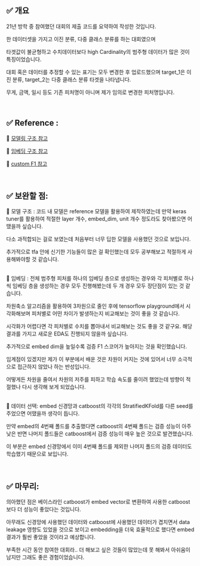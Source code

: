 ## ✅ 개요

21년 방학 중 참여했던 대회의 제출 코드를 요약하여 작성한 것입니다.
<p> 한 데이터셋을 가지고 이진 분류, 다중 클래스 분류를 하는 대회였으며 <p> 타겟값이 불균형하고 수치데이터보다 high Cardinality의 범주형 데이터가 많은 것이 특징이었습니다.   

대회 혹은 데이터를 추정할 수 있는 표기는 모두 변경한 후 업로드했으며
target_1은 이진 분류, target_2는 다중 클래스 분류 타겟을 나타냅니다.<p>

무게, 금액, 일시 등도 기존 피처명이 아니며 제가 임의로 변경한 피처명입니다.

<br>

## ✅ Reference : 
📌 [모델링 구조 참고](https://www.kaggle.com/pourchot/simple-neural-network) <p>
📌 [임베딩 구조 참고](https://www.kaggle.com/abhishek/same-old-entity-embeddings) <p>
📌 [custom F1 참고](https://towardsdatascience.com/f-beta-score-in-keras-part-ii-15f91f07c9a4)

<br>

## ✅ 보완할 점:
🔹 모델 구조 : 코드 내 모델은 reference 모델을 활용하여 제작하였는데 만약 keras tuner를 활용하여 적절한 layer 개수, embed_dim, unit 개수 정도라도 찾아봤으면 어땠을까 싶습니다.<p> 다소 과적합되는 걸로 보였는데 처음부터 너무 딥한 모델을 사용했던 것으로 보입니다.<p> 추가적으로 tfa 안에 신기한 기능들이 많은 걸 확인했는데 모두 공부해보고 적절하게 사용해봐야할 것 같습니다.
<p> <br>
🔹 임베딩 : 전체 범주형 피처를 하나의 임베딩 층으로 생성하는 경우와 각 피처별로 하나씩 임베딩 층을 생성하는 경우 모두 진행해봤는데 두 개 경우 모두 장단점이 있는 것 같습니다.<p> 차원축소 알고리즘을 활용하여 3차원으로 줄인 후에 tensorflow playground에서 시각화해보며 피처별로 어떤 차이가 발생하는지 비교해보는 것이 좋을 것 같습니다.<p> 시각화가 어렵다면 각 피처별로 수치를 뽑아내서 비교해보는 것도 좋을 것 같구요. 해당 결과를 가지고 새로운 EDA도 진행되지 않을까 싶습니다.<p>
추가적으로 embed dim을 높일수록 검증 F1 스코어가 높아지는 것을 확인했습니다.
<p> 임계점이 있겠지만 제가 이 부분에서 배운 것은 차원이 커지는 것에 있어서 너무 소극적으로 접근하지 않았나 하는 반성입니다. <p>어떻게든 차원을 줄여서 차원의 저주를 피하고 학습 속도를 줄이려 했었는데 방향이 적절했나 다시 생각해 보게 되었습니다.
<p> <br>
🔹 데이터 선택: embed 신경망과 catboost의 각각의 StratifiedKFold를 다른 seed를 주었으면 어땠을까 생각이 듭니다.<p> 만약 embed의 4번째 폴드를 추출했다면 catboost의 4번째 폴드는 검증 성능이 아주 낮은 반면 나머지 폴드들은 catboost에서 검증 성능이 매우 높은 것으로 발견했습니다. <p>이 부분은 embed 신경망에서 이미 4번째 폴드를 제외한 나머지 폴드의 검증 데이터도 학습했기 때문으로 보입니다.

<p>
<br>


## ✅ 마무리:

의아했던 점은 베이스라인 catboost가 embed vector로 변환하여 사용한 catboost보다 더 성능이 좋았다는 것입니다. <p>
아무래도 신경망에 사용했던 데이터와 catboost에 사용했던 데이터가 겹치면서 data leakage 영향도 있었을 것으로 보이고 embedding을 더욱 효율적으로 했다면 embed결과가 훨씬 좋았을 것이라고 예상합니다. <p>

부족한 시간 동안 참여한 대회라.. 더 해보고 싶은 것들이 많았는데 못 해봐서 아쉬움이 남지만 그래도 좋은 경험이었습니다. <p>
